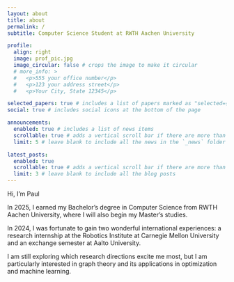 ```yaml
---
layout: about
title: about
permalink: /
subtitle: Computer Science Student at RWTH Aachen University

profile:
  align: right
  image: prof_pic.jpg
  image_circular: false # crops the image to make it circular
  # more_info: >
  #   <p>555 your office number</p>
  #   <p>123 your address street</p>
  #   <p>Your City, State 12345</p>

selected_papers: true # includes a list of papers marked as "selected={true}"
social: true # includes social icons at the bottom of the page

announcements:
  enabled: true # includes a list of news items
  scrollable: true # adds a vertical scroll bar if there are more than 3 news items
  limit: 5 # leave blank to include all the news in the `_news` folder

latest_posts:
  enabled: true
  scrollable: true # adds a vertical scroll bar if there are more than 3 new posts items
  limit: 3 # leave blank to include all the blog posts
---
```


Hi, I’m Paul

In 2025, I earned my Bachelor’s degree in Computer Science from RWTH Aachen University, where I will also begin my Master’s studies.

In 2024, I was fortunate to gain two wonderful international experiences: a research internship at the Robotics Institute at Carnegie Mellon University and an exchange semester at Aalto University.

I am still exploring which research directions excite me most, but I am particularly interested in graph theory and its applications in optimization and machine learning.